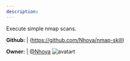 ```yaml
---
description: 
---
```

Execute simple nmap scans.

**Github:** | (https://github.com/Nhoya/nmap-skill)

**Owner:** | [@Nhoya](https://github.com/Nhoya) ![avatart](https://avatars1.githubusercontent.com/u/7293260?v=4)


